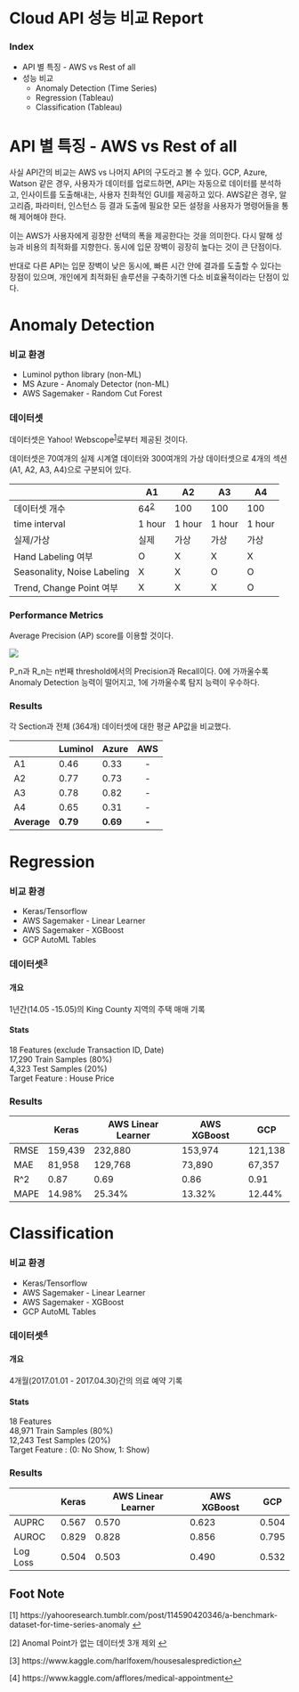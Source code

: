 # Cloud API 성능 비교 Report

### Index
* API 별 특징 - AWS vs Rest of all
* 성능 비교
	* Anomaly Detection (Time Series)
	* Regression (Tableau)
	* Classification (Tableau)

# API 별 특징 - AWS vs Rest of all
사실 API간의 비교는 AWS vs 나머지 API의 구도라고 볼 수 있다. GCP, Azure, Watson 같은 경우, 사용자가 데이터를 업로드하면, API는 자동으로 데이터를 분석하고, 인사이트를 도출해내는, 사용자 친화적인 GUI를 제공하고 있다. AWS같은 경우, 알고리즘, 파라미터, 인스턴스 등 결과 도출에 필요한 모든 설정을 사용자가 명령어들을 통해 제어해야 한다.

이는 AWS가 사용자에게 굉장한 선택의 폭을 제공한다는 것을 의미한다. 다시 말해 성능과 비용의 최적화를 지향한다. 동시에 입문 장벽이 굉장히 높다는 것이 큰 단점이다.

반대로 다른 API는 입문 장벽이 낮은 동시에, 빠른 시간 안에 결과를 도출할 수 있다는 장점이 있으며, 개인에게 최적화된 솔루션을 구축하기엔 다소 비효율적이라는 단점이 있다.
 
# Anomaly Detection 

### 비교 환경
* Luminol python library (non-ML)
* MS Azure - Anomaly Detector (non-ML)
* AWS Sagemaker - Random Cut Forest

### 데이터셋
데이터셋은 Yahoo! Webscope<sup id ='a1'>[1](#1)</sup>로부터 제공된 것이다.

데이터셋은 70여개의 실제 시계열 데이터와 300여개의 가상 데이터셋으로 4개의 섹션(A1, A2, A3, A4)으로 구분되어 있다.

|  |A1|A2|A3|A4|
|--|--|--|--|--|
|데이터셋 개수|64<sup id ='a2'>[2](#2)</sup>|100|100|100|
|time interval|1 hour|1 hour|1 hour|1 hour|
|실제/가상|실제|가상|가상|가상|
|Hand Labeling 여부|O|X|X|X|
|Seasonality, Noise Labeling|X|X|O|O|
|Trend, Change Point 여부|X|X|X|O|

### Performance Metrics
Average Precision (AP) score를 이용할 것이다.

![
](https://ifh.cc/g/3w8we.png)

P_n과 R_n는 n번째 threshold에서의 Precision과 Recall이다. 
0에 가까울수록 Anomaly Detection 능력이 떨어지고,
1에 가까울수록 탐지 능력이 우수하다.


### Results
각 Section과 전체 (364개) 데이터셋에 대한 평균 AP값을 비교했다.

|  |Luminol|Azure|AWS|
|--|--|--|--|
|A1|0.46|0.33|<center>-|
|A2|0.77|0.73|<center>-|
|A3|0.78|0.82|<center>-|
|A4|0.65|0.31|<center>-|
|**Average**|**0.79**|**0.69**|<center>**-**|



# Regression

### 비교 환경
* Keras/Tensorflow
* AWS Sagemaker - Linear Learner
* AWS Sagemaker - XGBoost
* GCP AutoML Tables 
### 데이터셋<sup id ='a3'>[3](#3)</sup>

#### 개요
 1년간(14.05 -15.05)의 King County 지역의 주택 매매 기록

#### Stats
18 Features (exclude Transaction ID, Date)  
17,290 Train Samples (80%)  
4,323 Test Samples (20%)  
Target Feature : House Price  


### Results
|  |Keras|AWS Linear Learner|AWS XGBoost|GCP|
|--|--|--|--|--|
|RMSE|159,439|232,880|153,974|121,138|
|MAE|81,958|129,768|73,890|67,357|
|R^2|0.87|0.69|0.86|0.91|
|MAPE|14.98%|25.34%|13.32%|12.44%|
# Classification

### 비교 환경
* Keras/Tensorflow
* AWS Sagemaker - Linear Learner
* AWS Sagemaker - XGBoost
* GCP AutoML Tables

### 데이터셋<sup id ='a4'>[4](#4)</sup>

#### 개요
4개월(2017.01.01 - 2017.04.30)간의 의료 예약 기록


#### Stats
18 Features    
48,971 Train Samples (80%)  
12,243 Test Samples (20%)  
Target Feature : (0: No Show, 1: Show)  


### Results
|  |Keras|AWS Linear Learner|AWS XGBoost|GCP|
|--|--|--|--|--|
|AUPRC|0.567|0.570|0.623|0.504|
|AUROC|0.829|0.828|0.856|0.795|
|Log Loss|0.504|0.503|0.490|0.532|
## Foot Note

<p id="1">
[1] https://yahooresearch.tumblr.com/post/114590420346/a-benchmark-dataset-for-time-series-anomaly</a> <a href = "#a1">↩</a></p>

<p id="2"> [2] Anomal Point가 없는 데이터셋 3개 제외 <a href = "#a2">↩</a></p>

<p id="3"> [3] https://www.kaggle.com/harlfoxem/housesalesprediction<a href = "#a3">↩</a></p>

<p id="4"> 
[4] https://www.kaggle.com/afflores/medical-appointment<a href = "#a4">↩</a></p>
